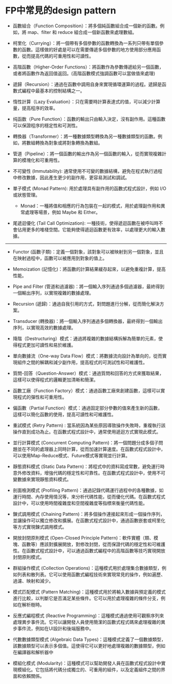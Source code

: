 # FP中常見的design pattern
- 函數組合（Function Composition）：將多個純函數組合成一個新的函數。例如，將 map、filter 和 reduce 組合成一個新函數來處理數組。

- 柯里化（Currying）：將一個帶有多個參數的函數轉換為一系列只帶有單個參數的函數。這樣做的好處是可以在需要傳遞多個參數的地方使用部分應用函數，從而提高代碼的可重用性和可讀性。

- 高階函數（Higher-Order Functions）：將函數作為參數傳遞給另一個函數，或者將函數作為返回值返回。(高階函數模式強調函數可以當做值來處理)

- 遞歸（Recursion）：通過在函數中調用自身來實現循環運算的過程。遞歸是函數式編程中最基本的控制結構之一。

- 惰性計算（Lazy Evaluation）：只在需要時計算表達式的值，可以減少計算量，提高程序的效率。

- 纯函数（Pure Function）：函數的輸出只由輸入決定，沒有副作用。這種函數可以保證程序的穩定性和可測性。

- 轉換器（Transformer）：將一種數據類型轉換為另一種數據類型的函數。例如，將數組轉換為對象或將對象轉換為數組。

- 管道（Pipeline）：將一個函數的輸出作為另一個函數的輸入，從而實現複雜計算的模塊化和可重用性。

- 不可變性 (Immutability): 通常使用不可變的數據結構，避免在程式執行過程中修改數據，因此產生更少的副作用，更容易測試和調試。

- 單子模式 (Monad Pattern): 用於處理具有副作用的函數式程式設計，例如 I/O 或狀態管理。
    - Monad：一種將值和相應的行為包裝在一起的模式，用於處理副作用和異常處理等場景，例如 Maybe 和 Either。

- 尾遞迴優化 (Tail Call Optimization): 一種技術，使得遞迴函數在被呼叫時不會佔用更多的堆棧空間。它能夠使得遞迴函數更有效率，以處理更大的輸入數據。


---


- Functor (函數子類)：定義一個對象，該對象可以被映射到另一個對象，並且在映射過程中，函數可以被應用到對象的值上。

- Memoization (記憶化)：將函數的計算結果緩存起來，以避免重複計算，提高性能。

- Pipe and Filter (管道和過濾器)：將一個輸入序列通過多個過濾器，最終得到一個輸出序列，以實現複雜的數據處理。

- Recursion (遞歸)：通過自我引用的方式，對問題進行分解，從而簡化解決方案。

- Transducer (轉換器)：將一個輸入序列通過多個轉換器，最終得到一個輸出序列，以實現高效的數據處理。

- 降階（Destructuring）模式：通過將複雜的數據結構拆解為簡單的元素，使得程式更加可讀性和易於維護。

- 單向數據流（One-way Data Flow）模式：將數據流向設計為單向的，從而實現組件之間的解耦和減少副作用，提高程式的可測試性和可維護性。

- 質問-回答（Question-Answer）模式：通過質問和回答的方式來獲取結果，這樣可以使得程式的邏輯更加清晰和簡潔。

- 函數工廠（Function Factory）模式：通過函數工廠來創建函數，這樣可以實現程式的彈性和可重用性。

- 偏函數（Partial Function）模式：通過固定部分參數的值來產生新的函數，這樣可以簡化函數的使用，提高可讀性和可維護性。

- 重試模式 (Retry Pattern) : 當系統因為某些原因導致操作失敗時，重複執行該操作直到成功為止。在函數式程式設計中，通常使用遞迴方式實現此模式。

- 並行計算模式 (Concurrent Computing Pattern)：將一個問題分成多個子問題並在不同的處理器上同時計算，從而加速計算速度。在函數式程式設計中，可以使用Map-Reduce模式、Future模式等實現並行計算。

- 靜態資料模式 (Static Data Pattern)：將程式中的資料寫成常數，避免運行時意外修改資料，增強代碼的穩定性和可靠性。在函數式程式設計中，使用不可變數據來實現靜態資料模式。

- 剖面檢測模式 (Profiling Pattern)：通過記錄代碼運行過程中的各種數據，如運行時間、內存使用情況等，來分析代碼性能，從而優化代碼。在函數式程式設計中，可以使用時間複雜度和空間複雜度等指標來衡量代碼性能。

- 鍊式調用模式 (Chaining Pattern)：將多個操作連接起來形成一個操作序列，並讓操作可以獨立修改和擴展。在函數式程式設計中，通過函數嵌套或柯里化等方式實現鍊式調用模式。

- 開放封閉原則模式 (Open-Closed Principle Pattern)：軟件實體（類、模塊、函數等）應該對擴展開放，對修改封閉，從而保證代碼的穩定性和可維護性。在函數式程式設計中，可以通過函數式編程中的高階函數等技巧實現開放封閉原則模式。

- 群組操作模式 (Collection Operations)：這種模式用於處理集合數據類型，例如列表和散列表。它可以使用函數式編程技術來實現常見的操作，例如遍歷、過濾、映射和減少。

- 模式匹配模式 (Pattern Matching)：這種模式用於將輸入數據與預定義的模式進行比較，以判斷它是否滿足某些條件。它可以用於處理複雜的條件分支，例如在解析樹時。

- 反應式編程模式 (Reactive Programming)：這種模式通過使用可觀察序列來處理異步事件流。它可以讓開發人員使用簡潔的函數式程式碼來處理複雜的異步事件流，例如在UI設計和後端服務中。

- 代數數據類型模式 (Algebraic Data Types)：這種模式定義了一個數據類型，該數據類型可以表示多個值。這使得它可以更好地處理複雜的數據類型，例如在編譯器和解析器中

- 模組化模式 (Modularity)：這種模式可以幫助開發人員在函數式程式設計中實現模組化。它包括將代碼分成獨立的、可重用的組件，以及定義組件之間的界面和依賴關係。